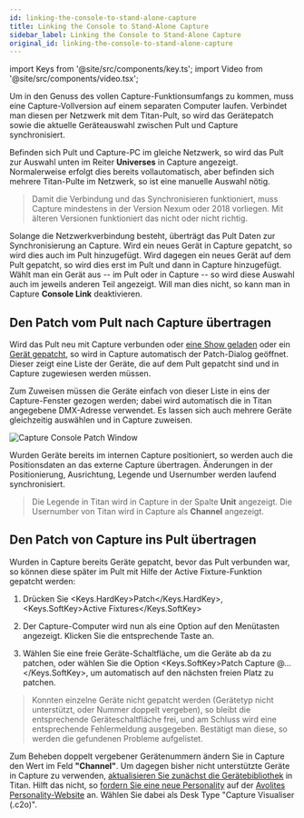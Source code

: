 ```yaml
---
id: linking-the-console-to-stand-alone-capture
title: Linking the Console to Stand-Alone Capture
sidebar_label: Linking the Console to Stand-Alone Capture
original_id: linking-the-console-to-stand-alone-capture
---
```


import Keys from '@site/src/components/key.ts';
import Video from '@site/src/components/video.tsx';

Um in den Genuss des vollen Capture-Funktionsumfangs zu kommen, muss
eine Capture-Vollversion auf einem separaten Computer laufen. Verbindet
man diesen per Netzwerk mit dem Titan-Pult, so wird das Gerätepatch
sowie die aktuelle Geräteauswahl zwischen Pult und Capture
synchronisiert.

Befinden sich Pult und Capture-PC im gleiche Netzwerk, so wird das Pult
zur Auswahl unten im Reiter <strong>Universes</strong> in Capture angezeigt.
Normalerweise erfolgt dies bereits vollautomatisch, aber befinden sich
mehrere Titan-Pulte im Netzwerk, so ist eine manuelle Auswahl nötig.

> Damit die Verbindung und das Synchronisieren funktioniert, muss Capture mindestens in der Version Nexum oder 2018 vorliegen. Mit älteren Versionen funktioniert das nicht oder nicht richtig.

Solange die Netzwerkverbindung besteht, überträgt das Pult Daten zur
Synchronisierung an Capture. Wird ein neues Gerät in Capture gepatcht,
so wird dies auch im Pult hinzugefügt. Wird dagegen ein neues Gerät auf
dem Pult gepatcht, so wird dies erst im Pult und dann in Capture
hinzugefügt. Wählt man ein Gerät aus -- im Pult oder in Capture -- so
wird diese Auswahl auch im jeweils anderen Teil angezeigt. Will man dies
nicht, so kann man in Capture <strong>Console Link</strong> deaktivieren.

## Den Patch vom Pult nach Capture übertragen

Wird das Pult neu mit Capture verbunden oder [eine Show geladen](../titan-basics/loading-and-saving-shows.md#laden-einer-show) oder ein
[Gerät gepatcht](../patching/patching-new-fixtures-or-dimmers.md), so 
wird in Capture automatisch der Patch-Dialog geöffnet. Dieser zeigt 
eine Liste der Geräte, die auf dem Pult gepatcht sind und in Capture 
zugewiesen werden müssen.

Zum Zuweisen müssen die Geräte einfach von dieser Liste in eins der
Capture-Fenster gezogen werden; dabei wird automatisch die in Titan
angegebene DMX-Adresse verwendet. Es lassen sich auch mehrere Geräte
gleichzeitig auswählen und in Capture zuweisen.

![Capture Console Patch Window](/docs/images/Capture-Console-Patch-Window.png)

Wurden Geräte bereits im internen Capture positioniert, so werden auch
die Positionsdaten an das externe Capture übertragen. Änderungen in der
Positionierung, Ausrichtung, Legende und Usernumber werden laufend
synchronisiert.

> Die Legende in Titan wird in Capture in der Spalte <strong>Unit</strong> angezeigt. 
Die Usernumber von Titan wird in Capture als <strong>Channel</strong> angezeigt.

## Den Patch von Capture ins Pult übertragen

Wurden in Capture bereits Geräte gepatcht, bevor das Pult verbunden war,
so können diese später im Pult mit Hilfe der Active Fixture-Funktion
gepatcht werden:

1. Drücken Sie <Keys.HardKey>Patch</Keys.HardKey>, <Keys.SoftKey>Active Fixtures</Keys.SoftKey>

2. Der Capture-Computer wird nun als eine Option auf den Menütasten
angezeigt. Klicken Sie die entsprechende Taste an.

3. Wählen Sie eine freie Geräte-Schaltfläche, um die Geräte ab da zu
patchen, oder wählen Sie die Option <Keys.SoftKey>Patch Capture @...</Keys.SoftKey>, um
automatisch auf den nächsten freien Platz zu patchen.

> Konnten einzelne Geräte nicht gepatcht werden (Gerätetyp nicht
unterstützt, oder Nummer doppelt vergeben), so bleibt die entsprechende
Geräteschaltfläche frei, und am Schluss wird eine entsprechende
Fehlermeldung ausgegeben. Bestätigt man diese, so werden die gefundenen
Probleme aufgelistet.

Zum Beheben doppelt vergebener Gerätenummern ändern Sie in Capture den
Wert im Feld <strong>"Channel"</strong>. Um dagegen bisher nicht unterstützte Geräte in
Capture zu verwenden, [aktualisieren Sie zunächst die Gerätebibliothek](../fixture-personalities.md#aktualisieren-des-personality-speichers-des-pultes) 
in Titan. Hilft das nicht, so [fordern Sie eine neue Personality](../fixture-personalities.md#anfordern-einer-neuen-gerätedatei) auf
der [Avolites Personality-Website](https://personalities.avolites.com/?mainPage=Request%20Queue.asp&) an. Wählen
Sie dabei als Desk Type "Capture Visualiser (.c2o)".
